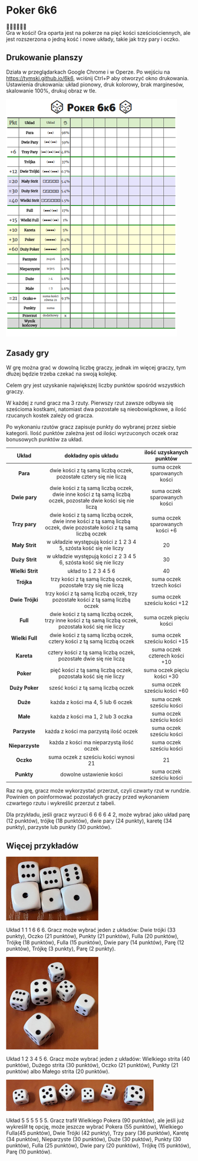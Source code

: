 # Poker 6k6

🎲🎲🎲🎲🎲🎲  
Gra w kości!
Gra oparta jest na pokerze na pięć kości sześciościennych, ale jest rozszerzona o jedną kość i nowe układy, takie jak trzy pary i oczko.

## Drukowanie planszy

Działa w przeglądarkach Google Chrome i w Operze.
Po wejściu na https://tymski.github.io/6k6, wciśnij Ctrl+P aby otworzyć okno drukowania.  
Ustawienia drukowania: układ pionowy, druk kolorowy, brak marginesów, skalowanie 100%, drukuj obraz w tle.  

![Tabela z punktacją gry Poker 6k6](data/thumbnail.png)

## Zasady gry

W grę można grać w dowolną liczbę graczy, jednak im więcej graczy, tym dłużej będzie trzeba czekać na swoją kolejkę.

Celem gry jest uzyskanie największej liczby punktów spośród wszystkich graczy.

W każdej z rund gracz ma 3 rzuty. Pierwszy rzut zawsze odbywa się sześcioma kostkami, natomiast dwa pozostałe są nieobowiązkowe, a ilość rzucanych kostek zależy od gracza.

Po wykonaniu rzutów gracz zapisuje punkty do wybranej przez siebie kategorii. Ilość punktów zależna jest od ilości wyrzuconych oczek oraz bonusowych punktów za układ.

|      Układ       |                                                  dokładny opis układu                                                  |    ilość uzyskanych punktów     |
| :--------------: | :--------------------------------------------------------------------------------------------------------------------: | :-----------------------------: |
|     **Para**     |                           dwie kości z tą samą liczbą oczek, pozostałe cztery się nie liczą                            |  suma oczek sparowanych kości   |
|  **Dwie pary**   |     dwie kości z tą samą liczbą oczek, dwie inne kości z tą samą liczbą oczek, pozostałe dwie kości się nie liczą      |  suma oczek sparowanych kości   |
|  **Trzy pary**   | dwie kości z tą samą liczbą oczek, dwie inne kości z tą samą liczbą oczek, dwie pozostałe kości z tą samą liczbą oczek | suma oczek sparowanych kości +6 |
|  **Mały Strit**  |                           w układzie występują kości z 1 2 3 4 5, szósta kość się nie liczy                            |               20                |
|  **Duży Strit**  |                           w układzie występują kości z 2 3 4 5 6, szósta kość się nie liczy                            |               30                |
| **Wielki Strit** |                                                  układ to 1 2 3 4 5 6                                                  |               40                |
|    **Trójka**    |                            trzy kości z tą samą liczbą oczek, pozostałe trzy się nie liczą                             |     suma oczek trzech kości     |
| **Dwie Trójki**  |                     trzy kości z tą samą liczbą oczek, trzy pozostałe kości z tą samą liczbą oczek                     |  suma oczek sześciu kości +12   |
|     **Full**     |        dwie kości z tą samą liczbą oczek, trzy inne kości z tą samą liczbą oczek, pozostała kość się nie liczy         |     suma oczek pięciu kości     |
| **Wielki Full**  |                         dwie kości z tą samą liczbą oczek, cztery kości z tą samą liczbą oczek                         |  suma oczek sześciu kości +15   |
|    **Kareta**    |                           cztery kości z tą samą liczbą oczek, pozostałe dwie się nie liczą                            |  suma oczek czterech kości +10  |
|    **Poker**     |                            pięć kości z tą samą liczbą oczek, pozostała kość się nie liczy                             |   suma oczek pięciu kości +30   |
|  **Duży Poker**  |                                           sześć kości z tą samą liczbą oczek                                           |  suma oczek sześciu kości +60   |
|     **Duże**     |                                           każda z kości ma 4, 5 lub 6 oczek                                            |    suma oczek sześciu kości     |
|     **Małe**     |                                           każda z kości ma 1, 2 lub 3 oczka                                            |    suma oczek sześciu kości     |
|   **Parzyste**   |                                         każda z kości ma parzystą ilość oczek                                          |    suma oczek sześciu kości     |
| **Nieparzyste**  |                                        każda z kości ma nieparzystą ilość oczek                                        |    suma oczek sześciu kości     |
|    **Oczko**     |                                          suma oczek z sześciu kości wynosi 21                                          |               21                |
|    **Punkty**    |                                                dowolne ustawienie kości                                                |    suma oczek sześciu kości     |

Raz na grę, gracz może wykorzystać przerzut, czyli czwarty rzut w rundzie. Powinien on poinformować pozostałych graczy przed wykonaniem czwartego rzutu i wykreślić przerzut z tabeli.

Dla przykładu, jeśli gracz wyrzuci 6 6 6 6 4 2, może wybrać jako układ parę (12 punktów), trójkę (18 punktów), dwie pary (24 punkty), karetę (34 punkty), parzyste lub punkty (30 punktów).

## Więcej przykładów

<img src="data/photos/111666.jpg" width=250/>  
  
Układ 1 1 1 6 6 6. Gracz może wybrać jeden z układów: Dwie trójki (33 punkty), Oczko (21 punktów), Punkty (21 punktów), Fulla (20 punktów), Trójkę (18 punktów), Fulla (15 punktów), Dwie pary (14 punktów), Parę (12 punktów), Trójkę (3 punkty), Parę (2 punkty).
  
<img src="data/photos/123456.jpg" width=250/>  
  
Układ 1 2 3 4 5 6. Gracz może wybrać jeden z układów: Wielkiego strita (40 punktów), Dużego strita (30 punktów), Oczko (21 punktów), Punkty (21 punktów) albo Małego strita (20 punktów).  

<img src="data/photos/555555.jpg" width=400/>  
  
Układ 5 5 5 5 5 5. Gracz trafił Wielkiego Pokera (90 punktów), ale jeśli już wykreślił tę opcję, może jeszcze wybrać Pokera (55 punktów), Wielkiego Fulla(45 punktów), Dwie Trójki (42 punkty), Trzy pary (36 punktów), Karetę (34 punktów), Nieparzyste (30 punktów), Duże (30 puktów), Punkty (30 punktów), Fulla (25 punktów), Dwie pary (20 punktów), Trójkę (15 punktów), Parę (10 punktów).  
